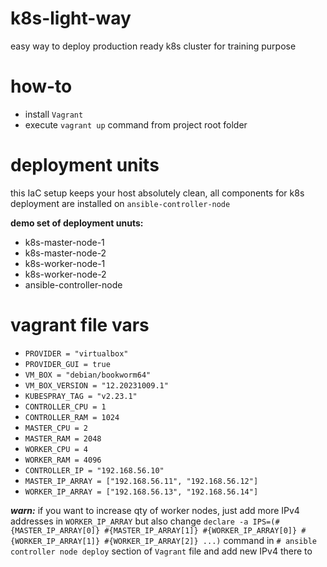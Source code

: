 # k8s-light-way
easy way to deploy production ready k8s cluster for training purpose
# how-to
* install `Vagrant`
* execute `vagrant up` command from project root folder
# deployment units
this IaC setup keeps your host absolutely clean, all components for k8s deployment are installed on `ansible-controller-node`

**demo set of deployment unuts:**
* k8s-master-node-1
* k8s-master-node-2
* k8s-worker-node-1
* k8s-worker-node-2
* ansible-controller-node

# vagrant file vars
* `PROVIDER = "virtualbox"`
* `PROVIDER_GUI = true`
* `VM_BOX = "debian/bookworm64"`
* `VM_BOX_VERSION = "12.20231009.1"`
* `KUBESPRAY_TAG = "v2.23.1"`
* `CONTROLLER_CPU = 1`
* `CONTROLLER_RAM = 1024`
* `MASTER_CPU = 2`
* `MASTER_RAM = 2048`
* `WORKER_CPU = 4`
* `WORKER_RAM = 4096`
* `CONTROLLER_IP = "192.168.56.10"`
* `MASTER_IP_ARRAY = ["192.168.56.11", "192.168.56.12"]`
* `WORKER_IP_ARRAY = ["192.168.56.13", "192.168.56.14"]`

***warn:*** if you want to increase qty of worker nodes, just add more IPv4 addresses in `WORKER_IP_ARRAY` but also change `declare -a IPS=(#{MASTER_IP_ARRAY[0]} #{MASTER_IP_ARRAY[1]} #{WORKER_IP_ARRAY[0]} #{WORKER_IP_ARRAY[1]} #{WORKER_IP_ARRAY[2]} ...)` command in `# ansible controller node deploy` section of `Vagrant` file and add new IPv4 there to
